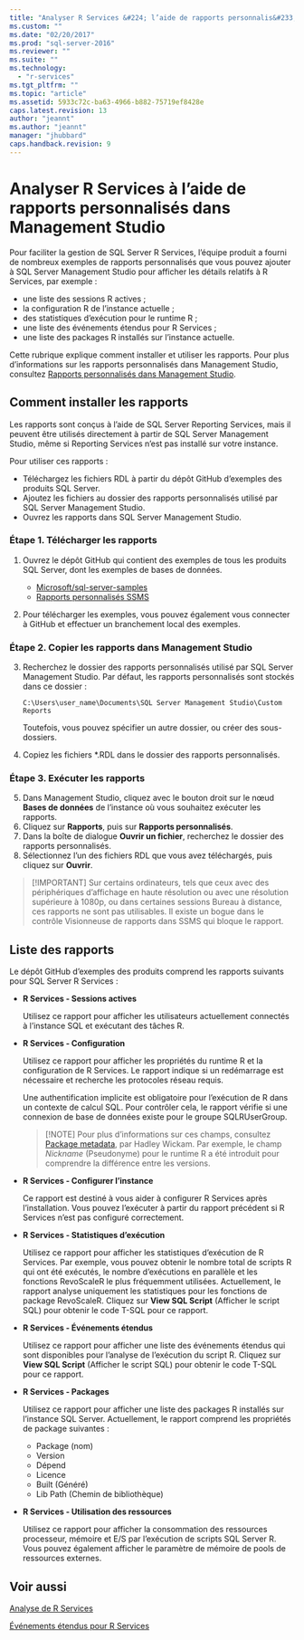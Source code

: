 ```yaml
---
title: "Analyser R Services &#224; l’aide de rapports personnalis&#233;s dans Management Studio | Microsoft Docs"
ms.custom: ""
ms.date: "02/20/2017"
ms.prod: "sql-server-2016"
ms.reviewer: ""
ms.suite: ""
ms.technology: 
  - "r-services"
ms.tgt_pltfrm: ""
ms.topic: "article"
ms.assetid: 5933c72c-ba63-4966-b882-75719ef8428e
caps.latest.revision: 13
author: "jeannt"
ms.author: "jeannt"
manager: "jhubbard"
caps.handback.revision: 9
---
```

# Analyser R Services &#224; l’aide de rapports personnalis&#233;s dans Management Studio
Pour faciliter la gestion de SQL Server R Services, l’équipe produit a fourni de nombreux exemples de rapports personnalisés que vous pouvez ajouter à SQL Server Management Studio pour afficher les détails relatifs à R Services, par exemple :

- une liste des sessions R actives ;
- la configuration R de l’instance actuelle ;
- des statistiques d’exécution pour le runtime R ;
- une liste des événements étendus pour R Services ;
- une liste des packages R installés sur l’instance actuelle.

Cette rubrique explique comment installer et utiliser les rapports. Pour plus d’informations sur les rapports personnalisés dans Management Studio, consultez [Rapports personnalisés dans Management Studio](../../ssms/object/custom-reports-in-management-studio.md).

## <a name="how-to-install-the-reports"></a>Comment installer les rapports

Les rapports sont conçus à l’aide de SQL Server Reporting Services, mais il peuvent être utilisés directement à partir de SQL Server Management Studio, même si Reporting Services n’est pas installé sur votre instance. 

Pour utiliser ces rapports :

* Téléchargez les fichiers RDL à partir du dépôt GitHub d’exemples des produits SQL Server.
* Ajoutez les fichiers au dossier des rapports personnalisés utilisé par SQL Server Management Studio.
* Ouvrez les rapports dans SQL Server Management Studio.


### <a name="step-1-download-the-reports"></a>Étape 1. Télécharger les rapports

1. Ouvrez le dépôt GitHub qui contient des exemples de tous les produits SQL Server, dont les exemples de bases de données. 
   + [Microsoft/sql-server-samples](https://github.com/Microsoft/sql-server-samples)
   + [Rapports personnalisés SSMS](https://github.com/Microsoft/sql-server-samples/tree/master/samples/features/r-services/SSMS-Custom-Reports)
      
2. Pour télécharger les exemples, vous pouvez également vous connecter à GitHub et effectuer un branchement local des exemples. 

### <a name="step-2-copy-the-reports-to-management-studio"></a>Étape 2. Copier les rapports dans Management Studio

3. Recherchez le dossier des rapports personnalisés utilisé par SQL Server Management Studio. Par défaut, les rapports personnalisés sont stockés dans ce dossier :
    
   `C:\Users\user_name\Documents\SQL Server Management Studio\Custom Reports`

   Toutefois, vous pouvez spécifier un autre dossier, ou créer des sous-dossiers.

4. Copiez les fichiers *.RDL dans le dossier des rapports personnalisés.


### <a name="step-3-run-the-reports"></a>Étape 3. Exécuter les rapports

5. Dans Management Studio, cliquez avec le bouton droit sur le nœud **Bases de données** de l’instance où vous souhaitez exécuter les rapports.
6. Cliquez sur **Rapports**, puis sur **Rapports personnalisés**. 
7. Dans la boîte de dialogue **Ouvrir un fichier**, recherchez le dossier des rapports personnalisés.
8. Sélectionnez l’un des fichiers RDL que vous avez téléchargés, puis cliquez sur **Ouvrir**.

> [!IMPORTANT] Sur certains ordinateurs, tels que ceux avec des périphériques d’affichage en haute résolution ou avec une résolution supérieure à 1080p, ou dans certaines sessions Bureau à distance, ces rapports ne sont pas utilisables. Il existe un bogue dans le contrôle Visionneuse de rapports dans SSMS qui bloque le rapport.  


## <a name="report-list"></a>Liste des rapports

Le dépôt GitHub d’exemples des produits comprend les rapports suivants pour SQL Server R Services :

+ **R Services - Sessions actives**

  Utilisez ce rapport pour afficher les utilisateurs actuellement connectés à l’instance SQL et exécutant des tâches R. 
  
+ **R Services - Configuration**

  Utilisez ce rapport pour afficher les propriétés du runtime R et la configuration de R Services. Le rapport indique si un redémarrage est nécessaire et recherche les protocoles réseau requis. 
  
  Une authentification implicite est obligatoire pour l’exécution de R dans un contexte de calcul SQL. Pour contrôler cela, le rapport vérifie si une connexion de base de données existe pour le groupe SQLRUserGroup.

  > [!NOTE] Pour plus d’informations sur ces champs, consultez [Package metadata](http://r-pkgs.had.co.nz/description.html), par Hadley Wickam. Par exemple, le champ *Nickname* (Pseudonyme) pour le runtime R a été introduit pour comprendre la différence entre les versions. 

 + **R Services - Configurer l’instance** 

   Ce rapport est destiné à vous aider à configurer R Services après l’installation. Vous pouvez l’exécuter à partir du rapport précédent si R Services n’est pas configuré correctement.
 
+ **R Services - Statistiques d’exécution**

  Utilisez ce rapport pour afficher les statistiques d’exécution de R Services. Par exemple, vous pouvez obtenir le nombre total de scripts R qui ont été exécutés, le nombre d’exécutions en parallèle et les fonctions RevoScaleR le plus fréquemment utilisées.
  Actuellement, le rapport analyse uniquement les statistiques pour les fonctions de package RevoScaleR.
  Cliquez sur **View SQL Script** (Afficher le script SQL) pour obtenir le code T-SQL pour ce rapport. 

+ **R Services - Événements étendus**

  Utilisez ce rapport pour afficher une liste des événements étendus qui sont disponibles pour l’analyse de l’exécution du script R. 
  Cliquez sur **View SQL Script** (Afficher le script SQL) pour obtenir le code T-SQL pour ce rapport.

+ **R Services - Packages**

  Utilisez ce rapport pour afficher une liste des packages R installés sur l’instance SQL Server. Actuellement, le rapport comprend les propriétés de package suivantes : 
  + Package (nom)
  + Version 
  + Dépend
  + Licence
  + Built (Généré)
  + Lib Path (Chemin de bibliothèque)

+ **R Services - Utilisation des ressources**

  Utilisez ce rapport pour afficher la consommation des ressources processeur, mémoire et E/S par l’exécution de scripts SQL Server R. Vous pouvez également afficher le paramètre de mémoire de pools de ressources externes. 


## <a name="see-also"></a>Voir aussi

[Analyse de R Services](../../advanced-analytics/r-services/monitoring-r-services.md)

[Événements étendus pour R Services](../../advanced-analytics/r-services/extended-events-for-sql-server-r-services.md)